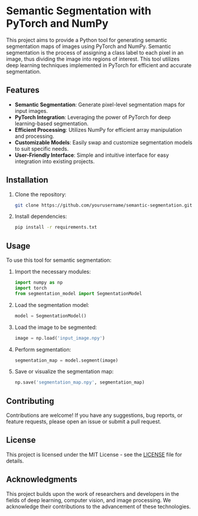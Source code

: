  # Semantic Segmentation with PyTorch and NumPy

This project aims to provide a Python tool for generating semantic segmentation maps of images using PyTorch and NumPy. Semantic segmentation is the process of assigning a class label to each pixel in an image, thus dividing the image into regions of interest. This tool utilizes deep learning techniques implemented in PyTorch for efficient and accurate segmentation.

## Features

- **Semantic Segmentation**: Generate pixel-level segmentation maps for input images.
- **PyTorch Integration**: Leveraging the power of PyTorch for deep learning-based segmentation.
- **Efficient Processing**: Utilizes NumPy for efficient array manipulation and processing.
- **Customizable Models**: Easily swap and customize segmentation models to suit specific needs.
- **User-Friendly Interface**: Simple and intuitive interface for easy integration into existing projects.

## Installation

1. Clone the repository:

    ```bash
    git clone https://github.com/yourusername/semantic-segmentation.git
    ```

2. Install dependencies:

    ```bash
    pip install -r requirements.txt
    ```

## Usage

To use this tool for semantic segmentation:

1. Import the necessary modules:

    ```python
    import numpy as np
    import torch
    from segmentation_model import SegmentationModel
    ```

2. Load the segmentation model:

    ```python
    model = SegmentationModel()
    ```

3. Load the image to be segmented:

    ```python
    image = np.load('input_image.npy')
    ```

4. Perform segmentation:

    ```python
    segmentation_map = model.segment(image)
    ```

5. Save or visualize the segmentation map:

    ```python
    np.save('segmentation_map.npy', segmentation_map)
    ```

## Contributing

Contributions are welcome! If you have any suggestions, bug reports, or feature requests, please open an issue or submit a pull request.

## License

This project is licensed under the MIT License - see the [LICENSE](LICENSE) file for details.

## Acknowledgments

This project builds upon the work of researchers and developers in the fields of deep learning, computer vision, and image processing. We acknowledge their contributions to the advancement of these technologies.
